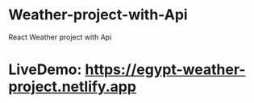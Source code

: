 # Weather-project-with-Api
React Weather project with Api
# LiveDemo: https://egypt-weather-project.netlify.app
